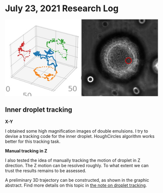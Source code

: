 # July 23, 2021 Research Log
![3D trajectory](3d-traj.jpg)

## Inner droplet tracking

**X-Y**

I obtained some high magnification images of double emulsions.
I try to devise a tracking code for the inner droplet.
HoughCircles algorithm works better for this tracking task.

**Manual tracking in Z**

I also tested the idea of manually tracking the motion of droplet in Z direction.
The Z motion can be resolved roughly.
To what extent we can trust the results remains to be assessed.

A preliminary 3D trajectory can be constructed, as shown in the graphic abstract.
Find more details on this topic in [the note on droplet tracking](../../Notes/droplet_tracking).
